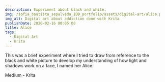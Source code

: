 ```yaml
---
description: Experiment about black and white.
img: /sofia_bautista_sepulveda_IDD_portfolio/assets/digital-art/alice.png
img_alt: Digital art about addiction done with Krita
publishDate: 2020-02-16 00:05:00
title: Alice
tags:
  - Digital Art
  - Krita
---
```


This was a brief experiment where I tried to draw from reference to the black
and white picture to develop my understanding of how light and shadows work
on a face, I named her Alice.

Medium - Krita
